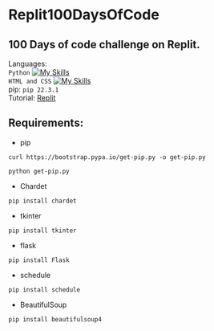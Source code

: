 # Replit100DaysOfCode

## 100 Days of code challenge on Replit.

Languages: \
`Python` [![My Skills](https://skillicons.dev/icons?i=python)](https://skillicons.dev) \
`HTML and CSS` [![My Skills](https://skillicons.dev/icons?i=html,css)](https://skillicons.dev) \
pip: `pip 22.3.1`\
Tutorial: [Replit](https://join.replit.com/python)

## Requirements:

- pip

```
curl https://bootstrap.pypa.io/get-pip.py -o get-pip.py
```

```
python get-pip.py
```

- Chardet

```
pip install chardet
```

- tkinter

```
pip install tkinter
```

- flask

```
pip install Flask
```

- schedule

```
pip install schedule
```

- BeautifulSoup

```
pip install beautifulsoup4
```
